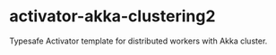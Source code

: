 activator-akka-clustering2
==========================

Typesafe Activator template for distributed workers with Akka cluster.
